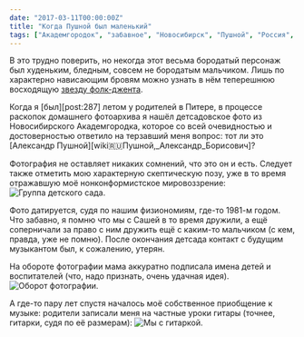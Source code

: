 ```yaml
---
date: "2017-03-11T00:00:00Z"
title: "Когда Пушной был маленький"
tags: ["Академгородок", "забавное", "Новосибирск", "Пушной", "Россия", "старьё"]
---
```


В это трудно поверить, но некогда этот весьма бородатый персонаж был худеньким, бледным, совсем не бородатым мальчиком. Лишь по характерно нависающим бровям можно узнать в нём теперешнюю восходящую [звезду фолк-джента](https://www.youtube.com/watch?v=Ep6SQcMg3Jk).

Когда я [был][post:287] летом у родителей в Питере, в процессе раскопок домашнего фотоархива я нашёл детсадовское фото из Новосибирского Академгородка, которое со всей очевидностью и достоверностью ответило на терзавший меня вопрос: тот ли это [Александр Пушной][wiki:ru:Пушной,_Александр_Борисович]?

<!--more-->

Фотография не оставляет никаких сомнений, что это он и есть. Следует также отметить мою характерную скептическую позу, уже в то время отражавшую моё нонконформистское мировоззрение:
![](img:1.bp.blogspot.com/-8itT_e-Bxs8/WMO43KGCn9I/AAAAAAAApcY/m-0-pOKQCbwpsPzGBqvuZPxJjc6n5POIwCPcB/s1600/mr-pushnoy.picasaweb.jpg:a "Группа детского сада.")

Фото датируется, судя по нашим физиономиям, где-то 1981-м годом. Что забавно, я помню что мы с Сашей в то время дружили, а ещё соперничали за право с ним дружить ещё с каким-то мальчиком (с кем, правда, уже не помню). После окончания детсада контакт с будущим музыкантом был, к сожалению, утерян.

На обороте фотографии мама аккуратно подписала имена детей и воспитателей (что, надо признать, очень удачная идея).
![](img:1.bp.blogspot.com/-0BpLF3IZOc0/WMO43BWkJxI/AAAAAAAApcY/c6nkQwcLy2g7heKYkiglLTyShuHzoYVqgCPcB/s1600/mr-pushnoy-2.picasaweb.jpg:a "Оборот фотографии.")

А где-то пару лет спустя началось моё собственное приобщение к музыке: родители записали меня на частные уроки гитары (точнее, гитарки, судя по её размерам):
![](img:1.bp.blogspot.com/-9BwTBu8PDGc/WMPEw9YmM-I/AAAAAAAApdU/nEGTnIV2I1QhV373IF6JuHS5fgVFOkY2ACPcB/s1600/me-and-guitar.picasaweb.jpg:a "Мы с гитаркой.")
